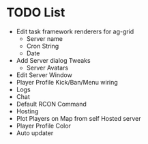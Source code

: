 # TODO List
* Edit task framework renderers for ag-grid
    * Server name
    * Cron String
    * Date
* Add Server dialog Tweaks
    * Server Avatars
* Edit Server Window
* Player Profile Kick/Ban/Menu wiring
* Logs
* Chat
* Default RCON Command
* Hosting
* Plot Players on Map from self Hosted server
* Player Profile Color
* Auto updater
